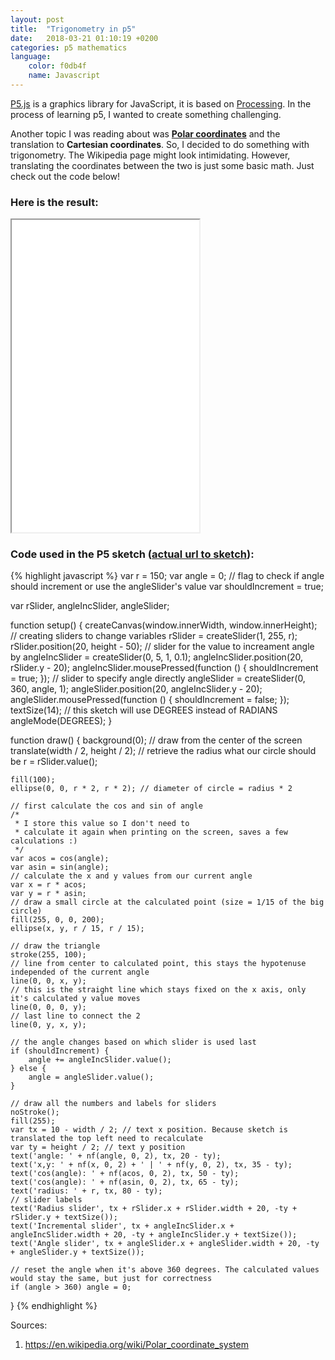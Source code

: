 ```yaml
---
layout: post
title:  "Trigonometry in p5"
date:   2018-03-21 01:10:19 +0200
categories: p5 mathematics
language:
    color: f0db4f
    name: Javascript
---
```

[P5.js](https://p5js.org/) is a graphics library for JavaScript, it is based on [Processing](https://processing.org). In the process of learning p5, I wanted to create something challenging.

Another topic I was reading about was **[Polar coordinates](https://en.wikipedia.org/wiki/Polar_coordinate_system)** and the translation to **Cartesian coordinates**. So, I decided to do something with trigonometry. The Wikipedia page might look intimidating. However, translating the coordinates between the two is just some basic math. Just check out the code below!
<!--more-->

### Here is the result:

<iframe src="/sketches/Trigonometry" height="500">Your browser does not support iframes</iframe>

### Code used in the P5 sketch ([actual url to sketch](/sketches/Trigonometry)):

{% highlight javascript %}
var r = 150;
var angle = 0;
// flag to check if angle should increment or use the angleSlider's value
var shouldIncrement = true;

var rSlider, angleIncSlider, angleSlider;

function setup() {
    createCanvas(window.innerWidth, window.innerHeight);
    // creating sliders to change variables
    rSlider = createSlider(1, 255, r);
    rSlider.position(20, height - 50);
    // slider for the value to increament angle by
    angleIncSlider = createSlider(0, 5, 1, 0.1);
    angleIncSlider.position(20, rSlider.y - 20);
    angleIncSlider.mousePressed(function () {
        shouldIncrement = true;
    });
    // slider to specify angle directly
    angleSlider = createSlider(0, 360, angle, 1);
    angleSlider.position(20, angleIncSlider.y - 20);
    angleSlider.mousePressed(function () {
        shouldIncrement = false;
    });
    textSize(14);
    // this sketch will use DEGREES instead of RADIANS
    angleMode(DEGREES);
}

function draw() {
    background(0);
    // draw from the center of the screen
    translate(width / 2, height / 2);
    // retrieve the radius what our circle should be
    r = rSlider.value();

    fill(100);
    ellipse(0, 0, r * 2, r * 2); // diameter of circle = radius * 2

    // first calculate the cos and sin of angle
    /*
     * I store this value so I don't need to
     * calculate it again when printing on the screen, saves a few calculations :)
     */
    var acos = cos(angle);
    var asin = sin(angle);
    // calculate the x and y values from our current angle
    var x = r * acos;
    var y = r * asin;
    // draw a small circle at the calculated point (size = 1/15 of the big circle)
    fill(255, 0, 0, 200);
    ellipse(x, y, r / 15, r / 15);

    // draw the triangle
    stroke(255, 100);
    // line from center to calculated point, this stays the hypotenuse independed of the current angle
    line(0, 0, x, y);
    // this is the straight line which stays fixed on the x axis, only it's calculated y value moves
    line(0, 0, 0, y);
    // last line to connect the 2
    line(0, y, x, y);

    // the angle changes based on which slider is used last
    if (shouldIncrement) {
        angle += angleIncSlider.value();
    } else {
        angle = angleSlider.value();
    }

    // draw all the numbers and labels for sliders
    noStroke();
    fill(255);
    var tx = 10 - width / 2; // text x position. Because sketch is translated the top left need to recalculate
    var ty = height / 2; // text y position
    text('angle: ' + nf(angle, 0, 2), tx, 20 - ty);
    text('x,y: ' + nf(x, 0, 2) + ' | ' + nf(y, 0, 2), tx, 35 - ty);
    text('cos(angle): ' + nf(acos, 0, 2), tx, 50 - ty);
    text('cos(angle): ' + nf(asin, 0, 2), tx, 65 - ty);
    text('radius: ' + r, tx, 80 - ty);
    // slider labels
    text('Radius slider', tx + rSlider.x + rSlider.width + 20, -ty + rSlider.y + textSize());
    text('Incremental slider', tx + angleIncSlider.x + angleIncSlider.width + 20, -ty + angleIncSlider.y + textSize());
    text('Angle slider', tx + angleSlider.x + angleSlider.width + 20, -ty + angleSlider.y + textSize());

    // reset the angle when it's above 360 degrees. The calculated values would stay the same, but just for correctness
    if (angle > 360) angle = 0;
}
{% endhighlight %}

Sources:

1. https://en.wikipedia.org/wiki/Polar_coordinate_system